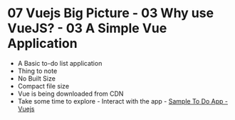# 07 Vuejs Big Picture - 03 Why use VueJS? - 03 A Simple Vue Application

- A Basic to-do list application
- Thing to note
- No Built Size
- Compact file size
- Vue is being downloaded from CDN
- Take some time to explore
		- Interact with the app
				- [Sample To Do App  - Vuejs ](http://danielstern.ca/vue/)